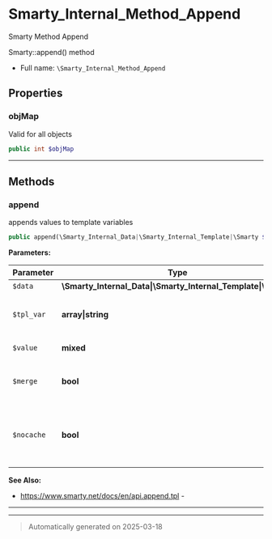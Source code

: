 
# Smarty_Internal_Method_Append

Smarty Method Append

Smarty::append() method

* Full name: `\Smarty_Internal_Method_Append`



## Properties


### objMap

Valid for all objects

```php
public int $objMap
```






***

## Methods


### append

appends values to template variables

```php
public append(\Smarty_Internal_Data|\Smarty_Internal_Template|\Smarty $data, array|string $tpl_var, mixed $value = null, bool $merge = false, bool $nocache = false): \Smarty_Internal_Data|\Smarty_Internal_Template|\Smarty
```








**Parameters:**

| Parameter | Type | Description |
|-----------|------|-------------|
| `$data` | **\Smarty_Internal_Data&#124;\Smarty_Internal_Template&#124;\Smarty** |  |
| `$tpl_var` | **array&#124;string** | the template variable name(s) |
| `$value` | **mixed** | the value to append |
| `$merge` | **bool** | flag if array elements shall be merged |
| `$nocache` | **bool** | if true any output of this variable will<br />be not cached |





**See Also:**

* https://www.smarty.net/docs/en/api.append.tpl - 

***


***
> Automatically generated on 2025-03-18
